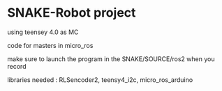 # SNAKE-Robot project

using teensey 4.0 as MC

code for masters in micro_ros

make sure to launch the program in the SNAKE/SOURCE/ros2 when you record 

libraries needed :
RLSencoder2,
teensy4_i2c,
micro_ros_arduino 


